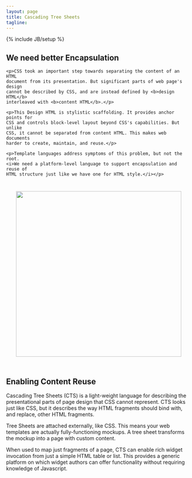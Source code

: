 ```yaml
---
layout: page
title: Cascading Tree Sheets
tagline:
---
```

{% include JB/setup %}


<div class="row">
  <div class="span9">
    <h2>We need better Encapsulation</h2>
  </div>
</div>

<div class="row">
  <div class="span9 threecolumn">
    
    <p>CSS took an important step towards separating the content of an HTML
    document from its presentation. But significant parts of web page's design
    cannot be described by CSS, and are instead defined by <b>design HTML</b>
    interleaved with <b>content HTML</b>.</p>

    <p>This Design HTML is stylistic scaffolding. It provides anchor points for
    CSS and controls block-level layout beyond CSS's capabilities. But unlike
    CSS, it cannot be separated from content HTML. This makes web documents
    harder to create, maintain, and reuse.</p>

    <p>Template languages address symptoms of this problem, but not the root.
    <i>We need a platform-level language to support encapsulation and reuse of
    HTML structure just like we have one for HTML style.</i></p>
    
  </div>
</div>

<div class="row">
  <p align="center">
    <img src="/images/recycle.png" style="margin-top: 25px; margin-bottom: 25px; width: 450px;" />
  </p>
</div>

<div class="row">
  <div class="span9">
    <h2>Enabling Content Reuse</h2>
  </div>
</div>

<div class="row">
  <div class="span9 threecolumn">
  <p>Cascading Tree Sheets (CTS) is a light-weight language for describing the
  presentational parts of page design that CSS cannot represent. CTS looks just
  like CSS, but it describes the way HTML fragments should bind with, and
  replace, other HTML fragments.</p>

  <p>Tree Sheets are attached externally, like CSS. This means your web
  templates are actually fully-functioning mockups. A tree sheet transforms the
  mockup into a page with custom content.</p>

  <p>When used to map just fragments of a page, CTS can enable rich widget
  invocation from just a simple HTML table or list. This provides a generic
  platform on which widget authors can offer functionality without requiring
  knowledge of Javascript.</p>
</div>
</div>

<script>
$(function() {
  SelectPage("PageHome");
});
</script>

